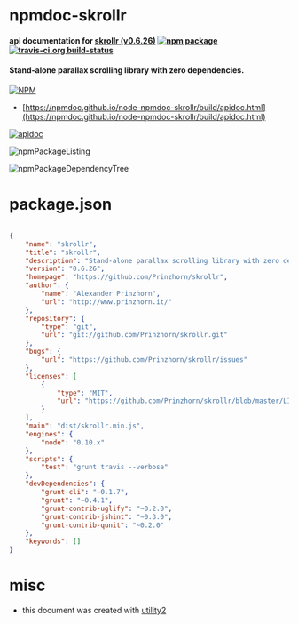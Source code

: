 # npmdoc-skrollr

#### api documentation for  [skrollr (v0.6.26)](https://github.com/Prinzhorn/skrollr)  [![npm package](https://img.shields.io/npm/v/npmdoc-skrollr.svg?style=flat-square)](https://www.npmjs.org/package/npmdoc-skrollr) [![travis-ci.org build-status](https://api.travis-ci.org/npmdoc/node-npmdoc-skrollr.svg)](https://travis-ci.org/npmdoc/node-npmdoc-skrollr)

#### Stand-alone parallax scrolling library with zero dependencies.

[![NPM](https://nodei.co/npm/skrollr.png?downloads=true&downloadRank=true&stars=true)](https://www.npmjs.com/package/skrollr)

- [https://npmdoc.github.io/node-npmdoc-skrollr/build/apidoc.html](https://npmdoc.github.io/node-npmdoc-skrollr/build/apidoc.html)

[![apidoc](https://npmdoc.github.io/node-npmdoc-skrollr/build/screenCapture.buildCi.browser.%252Ftmp%252Fbuild%252Fapidoc.html.png)](https://npmdoc.github.io/node-npmdoc-skrollr/build/apidoc.html)

![npmPackageListing](https://npmdoc.github.io/node-npmdoc-skrollr/build/screenCapture.npmPackageListing.svg)

![npmPackageDependencyTree](https://npmdoc.github.io/node-npmdoc-skrollr/build/screenCapture.npmPackageDependencyTree.svg)



# package.json

```json

{
    "name": "skrollr",
    "title": "skrollr",
    "description": "Stand-alone parallax scrolling library with zero dependencies.",
    "version": "0.6.26",
    "homepage": "https://github.com/Prinzhorn/skrollr",
    "author": {
        "name": "Alexander Prinzhorn",
        "url": "http://www.prinzhorn.it/"
    },
    "repository": {
        "type": "git",
        "url": "git://github.com/Prinzhorn/skrollr.git"
    },
    "bugs": {
        "url": "https://github.com/Prinzhorn/skrollr/issues"
    },
    "licenses": [
        {
            "type": "MIT",
            "url": "https://github.com/Prinzhorn/skrollr/blob/master/LICENSE.txt"
        }
    ],
    "main": "dist/skrollr.min.js",
    "engines": {
        "node": "0.10.x"
    },
    "scripts": {
        "test": "grunt travis --verbose"
    },
    "devDependencies": {
        "grunt-cli": "~0.1.7",
        "grunt": "~0.4.1",
        "grunt-contrib-uglify": "~0.2.0",
        "grunt-contrib-jshint": "~0.3.0",
        "grunt-contrib-qunit": "~0.2.0"
    },
    "keywords": []
}
```



# misc
- this document was created with [utility2](https://github.com/kaizhu256/node-utility2)
